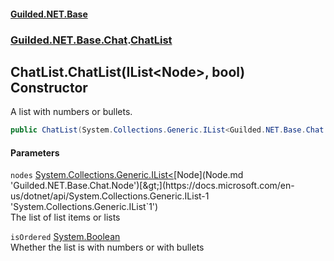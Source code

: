 #### [Guilded.NET.Base](Guilded_NET_Base.md 'Guilded.NET.Base')
### [Guilded.NET.Base.Chat](Guilded_NET_Base.md#Guilded_NET_Base_Chat 'Guilded.NET.Base.Chat').[ChatList](ChatList.md 'Guilded.NET.Base.Chat.ChatList')
## ChatList.ChatList(IList&lt;Node&gt;, bool) Constructor
A list with numbers or bullets.  
```csharp
public ChatList(System.Collections.Generic.IList<Guilded.NET.Base.Chat.Node> nodes, bool isOrdered=false);
```
#### Parameters
<a name='Guilded_NET_Base_Chat_ChatList_ChatList(System_Collections_Generic_IList_Guilded_NET_Base_Chat_Node__bool)_nodes'></a>
`nodes` [System.Collections.Generic.IList&lt;](https://docs.microsoft.com/en-us/dotnet/api/System.Collections.Generic.IList-1 'System.Collections.Generic.IList`1')[Node](Node.md 'Guilded.NET.Base.Chat.Node')[&gt;](https://docs.microsoft.com/en-us/dotnet/api/System.Collections.Generic.IList-1 'System.Collections.Generic.IList`1')  
The list of list items or lists
  
<a name='Guilded_NET_Base_Chat_ChatList_ChatList(System_Collections_Generic_IList_Guilded_NET_Base_Chat_Node__bool)_isOrdered'></a>
`isOrdered` [System.Boolean](https://docs.microsoft.com/en-us/dotnet/api/System.Boolean 'System.Boolean')  
Whether the list is with numbers or with bullets
  
